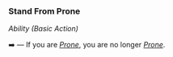 ### Stand From Prone
*Ability (Basic Action)*  

➡️ — If you are *[Prone]*, you are no longer *[Prone]*.

[Prone]: ../../Conditions/Prone.md
